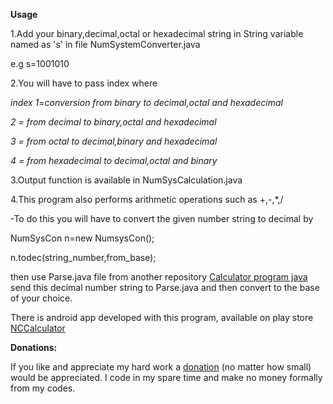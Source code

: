 **Usage**

1.Add your binary,decimal,octal or hexadecimal string in String variable named as 's' in file NumSystemConverter.java

e.g s=1001010

2.You will have to pass index where 

_index 1=conversion from binary to decimal,octal and hexadecimal_

_2 = from decimal to binary,octal and hexadecimal_

_3 = from octal to decimal,binary and hexadecimal_

_4 = from hexadecimal to decimal,octal and binary_

3.Output function is available in NumSysCalculation.java

4.This program also performs arithmetic operations such as +,-,*,/

-To do this you will have to convert the given number string to decimal by   

NumSysCon n=new NumsysCon();

n.todec(string_number,from_base);

then use Parse.java file from  another repository [Calculator program java](https://github.com/vikram1234567890/Calculator-program-Java.git) send this decimal number string to Parse.java and then 
convert to the base of your choice.

There is android app developed with this program, available on play store [NCCalculator](https://play.google.com/store/apps/details?id=com.c.nccalculator)

**Donations:**

If you like and appreciate my hard work a [donation](https://paypal.me/vikramvikramvikram) (no matter how small) would be appreciated. I code in my spare time and make no money formally from my codes.
